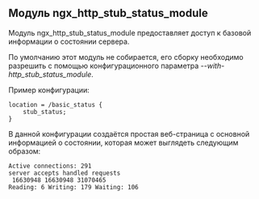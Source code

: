 ## Модуль ngx_http_stub_status_module

Модуль ngx_http_stub_status_module предоставляет доступ к базовой информации о состоянии сервера.

По умолчанию этот модуль не собирается, его сборку необходимо разрешить с помощью конфигурационного параметра *--with-http_stub_status_module*.

Пример конфигурации:
```
location = /basic_status {
    stub_status;
}
```

В данной конфигурации создаётся простая веб-страница с основной информацией о состоянии, которая может выглядеть следующим образом:
```
Active connections: 291
server accepts handled requests
 16630948 16630948 31070465
Reading: 6 Writing: 179 Waiting: 106
```
